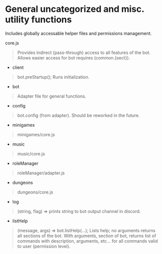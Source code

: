 # General uncategorized and misc. utility functions

Includes globally accessable helper files and permissions management.

core.js
> Provides indirect (pass-through) access to all features of the bot. Allows easier access for bot requires (common.{sect}).

* client
> bot.preStartup(); Runs initialization.
* bot
> Adapter file for general functions.
* config
> bot.config (from adapter). Should be reworked in the future.
* minigames
> minigames/core.js
* music
> music/core.js
* roleManager
> roleManager/adapter.js
* dungeons
> dungeons/core.js
* log
> (string, flag) => prints string to bot output channel in discord.
* listHelp
> (message, args) => bot.listHelp(...); Lists help; no arguments returns all sections of the bot. With arguments, section of bot, returns list of commands with description, arguments, etc... for all commands valid to user (permission level).